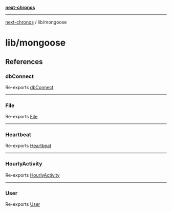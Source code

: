 [**next-chronos**](../../README.md)

***

[next-chronos](../../README.md) / lib/mongoose

# lib/mongoose

## References

### dbConnect

Re-exports [dbConnect](connect/functions/dbConnect.md)

***

### File

Re-exports [File](models/file/variables/File.md)

***

### Heartbeat

Re-exports [Heartbeat](models/heartbeat/variables/Heartbeat.md)

***

### HourlyActivity

Re-exports [HourlyActivity](models/hourly-activity/variables/HourlyActivity.md)

***

### User

Re-exports [User](models/user/variables/User.md)
